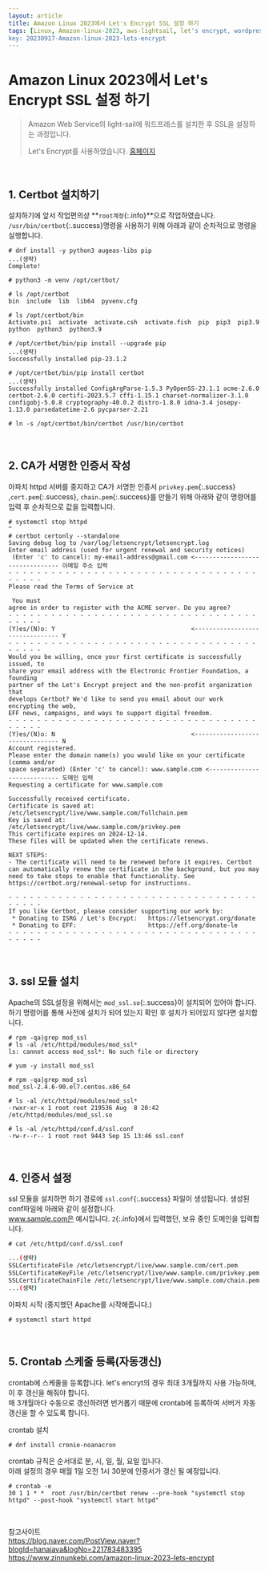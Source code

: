 ```yaml
---
layout: article
title: Amazon Linux 2023에서 Let's Encrypt SSL 설정 하기
tags: [Linux, Amazon-linux-2023, aws-lightsail, let's encrypt, wordpress, SSL]
key: 20230917-Amazon-linux-2023-lets-encrypt
---
```


# Amazon Linux 2023에서 Let's Encrypt SSL 설정 하기

> Amazon Web Service의 light-sail에 워드프레스를 설치한 후 SSL을 설정하는 과정입니다.
>
> Let's Encrypt를 사용하였습니다. [홈페이지](https://letsencrypt.org/)

&nbsp;
&nbsp;

## 1. Certbot 설치하기

설치하기에 앞서 작업편의상 **`root계정`{:.info}**으로 작업하였습니다.  
`/usr/bin/certbot`{:.success}명령을 사용하기 위해 아래과 같이 순차적으로 명령을 실행합니다.

```
# dnf install -y python3 augeas-libs pip
...(생략)
Complete!
```
```
# python3 -m venv /opt/certbot/
```
```
# ls /opt/certbot
bin  include  lib  lib64  pyvenv.cfg
```
```
# ls /opt/certbot/bin
Activate.ps1  activate  activate.csh  activate.fish  pip  pip3  pip3.9  python  python3  python3.9
```
```
# /opt/certbot/bin/pip install --upgrade pip
...(생략)
Successfully installed pip-23.1.2
```
```
# /opt/certbot/bin/pip install certbot
...(생략)
Successfully installed ConfigArgParse-1.5.3 PyOpenSS-23.1.1 acme-2.6.0 certbot-2.6.0 certifi-2023.5.7 cffi-1.15.1 charset-normalizer-3.1.0 configobj-5.0.8 cryptography-40.0.2 distro-1.8.0 idna-3.4 josepy-1.13.0 parsedatetime-2.6 pycparser-2.21
```
```
# ln -s /opt/certbot/bin/certbot /usr/bin/certbot
```

&nbsp;
&nbsp;

## 2. CA가 서명한 인증서 작성

아파치 httpd 서버를 중지하고 CA가 서명한 인증서 `privkey.pem`{:.success} ,`cert.pem`{:.success}, `chain.pem`{:.success}를 만들기 위해
아래와 같이 명령어를 입력 후 순차적으로 값을 입력합니다.

```
# systemctl stop httpd
^
# certbot certonly --standalone
Saving debug log to /var/log/letsencrypt/letsencrypt.log
Enter email address (used for urgent renewal and security notices)
 (Enter 'c' to cancel): my-email-address@gmail.com <-------------------------------- 이메일 주소 입력
- - - - - - - - - - - - - - - - - - - - - - - - - - - - - - - - - - - - - - - -
Please read the Terms of Service at

 You must
agree in order to register with the ACME server. Do you agree?
- - - - - - - - - - - - - - - - - - - - - - - - - - - - - - - - - - - - - - - -
(Y)es/(N)o: Y                                      <-------------------------------- Y
- - - - - - - - - - - - - - - - - - - - - - - - - - - - - - - - - - - - - - - -
Would you be willing, once your first certificate is successfully issued, to
share your email address with the Electronic Frontier Foundation, a founding
partner of the Let's Encrypt project and the non-profit organization that
develops Certbot? We'd like to send you email about our work encrypting the web,
EFF news, campaigns, and ways to support digital freedom.
- - - - - - - - - - - - - - - - - - - - - - - - - - - - - - - - - - - - - - - -
(Y)es/(N)o: N                                      <-------------------------------- N
Account registered.
Please enter the domain name(s) you would like on your certificate (comma and/or
space separated) (Enter 'c' to cancel): www.sample.com <---------------------------- 도메인 입력
Requesting a certificate for www.sample.com

Successfully received certificate.
Certificate is saved at: /etc/letsencrypt/live/www.sample.com/fullchain.pem
Key is saved at:         /etc/letsencrypt/live/www.sample.com/privkey.pem
This certificate expires on 2024-12-14.
These files will be updated when the certificate renews.

NEXT STEPS:
- The certificate will need to be renewed before it expires. Certbot can automatically renew the certificate in the background, but you may need to take steps to enable that functionality. See https://certbot.org/renewal-setup for instructions.

- - - - - - - - - - - - - - - - - - - - - - - - - - - - - - - - - - - - - - - -
If you like Certbot, please consider supporting our work by:
 * Donating to ISRG / Let's Encrypt:   https://letsencrypt.org/donate
 * Donating to EFF:                    https://eff.org/donate-le
- - - - - - - - - - - - - - - - - - - - - - - - - - - - - - - - - - - - - - - -
```

&nbsp;
&nbsp;

## 3. ssl 모듈 설치

Apache의 SSL설정을 위해서는 `mod_ssl.so`{:.success}이 설치되어 있어야 합니다.
하기 명령어를 통해 사전에 설치가 되어 있는지 확인 후 설치가 되어있지 않다면 설치합니다.

```
# rpm -qa|grep mod_ssl
# ls -al /etc/httpd/modules/mod_ssl*
ls: cannot access mod_ssl*: No such file or directory
```
```
# yum -y install mod_ssl
```
```
# rpm -qa|grep mod_ssl
mod_ssl-2.4.6-90.el7.centos.x86_64
```
```
# ls -al /etc/httpd/modules/mod_ssl*
-rwxr-xr-x 1 root root 219536 Aug  8 20:42 /etc/httpd/modules/mod_ssl.so
```
```
# ls -al /etc/httpd/conf.d/ssl.conf
-rw-r--r-- 1 root root 9443 Sep 15 13:46 ssl.conf
```

&nbsp;
&nbsp;

## 4. 인증서 설정

ssl 모듈을 설치하면 하기 경로에 `ssl.conf`{:.success} 파일이 생성됩니다. 생성된 conf파일에 아래와 같이 설정합니다.  
www.sample.com은 예시입니다. `2`{:.info}에서 입력했던, 보유 중인 도메인을 입력합니다.

```
# cat /etc/httpd/conf.d/ssl.conf
```

```bash
...(생략)
SSLCertificateFile /etc/letsencrypt/live/www.sample.com/cert.pem
SSLCertificateKeyFile /etc/letsencrypt/live/www.sample.com/privkey.pem
SSLCertificateChainFile /etc/letsencrypt/live/www.sample.com/chain.pem
...(생략)
```

아파치 시작 (중지했던 Apache를 시작해줍니다.)
```
# systemctl start httpd
```

&nbsp;
&nbsp;

## 5. Crontab 스케줄 등록(자동갱신)

crontab에 스케줄을 등록합니다. let's encryt의 경우 최대 3개월까지 사용 가능하며, 이 후 갱신을 해줘야 합니다.  
매 3개월마다 수동으로 갱신하려면 번거롭기 때문에 crontab에 등록하여 서버거 자동갱신을 할 수 있도록 합니다.

crontab 설치
```
# dnf install cronie-noanacron
```

crontab 규칙은 순서대로 분, 시, 일, 월, 요일 입니다.  
아래 설정의 경우 매월 1일 오전 1시 30분에 인증서가 갱신 될 예정입니다.
```
# crontab -e
30 1 1 * *  root /usr/bin/certbot renew --pre-hook "systemctl stop httpd" --post-hook "systemctl start httpd"
```

&nbsp;
&nbsp;

참고사이트  
<https://blog.naver.com/PostView.naver?blogId=hanajava&logNo=221783483395>
<https://www.zinnunkebi.com/amazon-linux-2023-lets-encrypt>